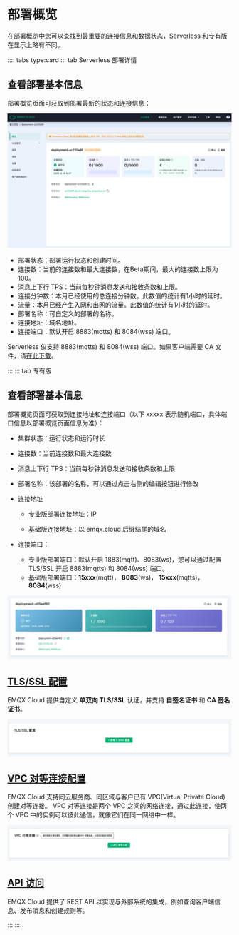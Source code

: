 # 部署概览

在部署概览中您可以查找到最重要的连接信息和数据状态，Serverless 和专有版在显示上略有不同。


:::: tabs type:card
::: tab Serverless 部署详情
## 查看部署基本信息
部署概览页面可获取到部署最新的状态和连接信息：

![overview](./_assets/serverless_brief.png)

- 部署状态：部署运行状态和创建时间。
- 连接数：当前的连接数和最大连接数，在Beta期间，最大的连接数上限为100。
- 消息上下行 TPS：当前每秒钟消息发送和接收条数和上限。
- 连接分钟数：本月已经使用的总连接分钟数。此数值的统计有1小时的延时。
- 流量：本月已经产生入网和出网的流量。此数值的统计有1小时的延时。
- 部署名称：可自定义的部署的名称。
- 连接地址：域名地址。
- 连接端口：默认开启 8883(mqtts) 和 8084(wss) 端口。

Serverless 仅支持 8883(mqtts) 和 8084(wss) 端口。如果客户端需要 CA 文件，请[在此下载](https://assets.emqx.com/data/emqxsl-ca.crt)。

:::
::: tab 专有版

## 查看部署基本信息

部署概览页面可获取到连接地址和连接端口（以下 xxxxx 表示随机端口，具体端口信息以部署概览页面信息为准）：

* 集群状态：运行状态和运行时长
* 连接数：当前连接数和最大连接数
* 消息上下行 TPS：当前每秒钟消息发送和接收条数和上限
* 部署名称：该部署的名称，可以通过点击右侧的编辑按钮进行修改

* 连接地址

  * 专业版部署连接地址：IP

  * 基础版连接地址：以 emqx.cloud 后缀结尾的域名

* 连接端口：

  * 专业版部署端口：默认开启 1883(mqtt)、8083(ws)，您可以通过配置 TLS/SSL 开启 8883(mqtts) 和 8084(wss) 端口。
  * 基础版部署端口：**15xxx**(mqtt)， **8083**(ws)， **15xxx**(mqtts)， **8084**(wss)

![base_info](./_assets/base_info.png)



## [TLS/SSL 配置](./tls_ssl.md)


EMQX Cloud 提供自定义 **单双向 TLS/SSL** 认证，并支持 **自签名证书** 和 **CA 签名证书**。

![base_info](./_assets/tls_info.png)



## [VPC 对等连接配置](./vpc_peering.md)



EMQX Cloud 支持同云服务商、同区域与客户已有 VPC(Virtual Private Cloud) 创建对等连接。 VPC 对等连接是两个 VPC 之间的网络连接，通过此连接，使两个 VPC 中的实例可以彼此通信，就像它们在同一网络中一样。

![base_info](./_assets/vpc_peering_info.png)



## [API 访问](../api/introduction.md)

EMQX Cloud 提供了 REST API 以实现与外部系统的集成，例如查询客户端信息、发布消息和创建规则等。

:::
::::




